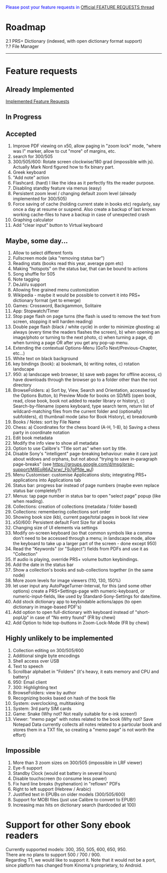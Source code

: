 <font color='blue'>Please post your feature requests in <a href='http://groups.google.com/group/prsp-support/browse_thread/thread/33c12847a019b2bc'>Official FEATURE REQUESTS thread</a></font>




# Roadmap #

2.1 PRS+ Dictionary (indexed, with open dictionary format support)<br>
?.? File Manager<br>
<hr />

<h1>Feature requests</h1>

<h2>Already Implemented</h2>
<a href='ImplementedFeatureRequests.md'>Implemented Feature Requests</a>

<h2>In Progress</h2>



<h2>Accepted</h2>
<ol><li>Improve PDF viewing on x50, allow paging in "zoom lock" mode, "where was I" marker, allow to cut "more" of margins, etc.<br>
</li><li>search for 300/505<br>
</li><li>300/505/600: Rotate screen clockwise/180 grad (impossible with js). Actually Mark Nord figured how to fix binary part.<br>
</li><li>Greek keyboard<br>
</li><li>"Add note" action<br>
</li><li>Flashcard. (hard) I like the idea as it perfectly fits the reader purpose.<br>
</li><li>Disabling standby feature via menus (easy)<br>
</li><li>Persistent zoom level / changing default zoom level (already implemented for 300/505)<br>
</li><li>Force saving of cache (holding current state in books etc) regularly, say once a day at resume or suspend.  Also create a backup of last known working cache-files to have a backup in case of unexpected crash<br>
</li><li>Graphing calculator<br>
</li><li>Add "clear input" button to Virtual keyboard</li></ol>


<h2>Maybe, some day...</h2>
<ol><li>Allow to select different fonts<br>
</li><li>Fullscreen mode (aka "removing status bar")<br>
</li><li>Reading stats (books read this year, average ppm etc)<br>
</li><li>Making "hotspots" on the status bar, that can be bound to actions<br>
</li><li>Song shuffle for 505<br>
</li><li>Note tagging<br>
</li><li>DeJaVu support<br>
</li><li>Allowing fine grained menu customization<br>
</li><li>Wikipedia - maybe it would be possible to convert it into PRS+ dictionary format (yet to emerge)<br>
</li><li>Games: Crossword, Backgammon, Solitaire<br>
</li><li>App: Stopwatch/Timer<br>
</li><li>Stop page flash on page turns (the flash is used to remove the text from screen, stopping it will harden reading)<br>
</li><li>Double page flash (black / white cycle) in order to minimize ghosting: a) always (every time the readers flashes the screen), b) when opening an image/photo or turning to the next photo, c) when turning a page, d) when turning a page OR after you get any pop-up menu.<br>
</li><li>Extending the contextual Options-Menu (GoTo Next/Previous-Chapter, etc...)<br>
</li><li>White text on black background<br>
</li><li>key bindings (book): a) bookmark, b) writing notes, c) rotation landscape<br>
</li><li>950: a) landscape web browser, b) save web pages for offline access, c) have downloads through the browser go to a folder other than the root directory<br>
</li><li>BrowseFolders: a) Sort by, View, Search and Orientation, accessed by the Options Button, b) Preview Mode for books on SD/MS (open book, read, close book, book not added to reader library or history), c) Search-by-filename (opens keyboard, type search term, return list of wildcard-matching files from the current folder and (optionally) subfolders), d) thumbnail mode (also for Book History), e) breadcrumb<br>
</li><li>Books / Notes: sort by File Name<br>
</li><li>Chess: a) Coordinates for the chess board (A-H, 1-8), b) Saving a chess party in coordinate notation<br>
</li><li>Edit book metadata<br>
</li><li>Modify the info view to show all metadata<br>
</li><li>Option to use Calibre's "Title sort as" when sort by title.<br>
</li><li>Disable Sony's "intelligent" page-breaking behaviour: make it care just about widows and orphans, but not about "trying to save in-paragraph page-breaks" (see <a href='https://groups.google.com/d/msg/prsp-support/M8EoR6AZsrw/_Fb7gPfde_wJ'>https://groups.google.com/d/msg/prsp-support/M8EoR6AZsrw/_Fb7gPfde_wJ</a>)<br>
</li><li>Menu Customiser: customise Applications slots; integrating PRS+ applications into Applications tab<br>
</li><li>Status bar: progress bar instead of page numbers (maybe even replace status bar completely?)<br>
</li><li>Menus: tap page number in status bar to open "select page" popup (like when reading).<br>
</li><li>Collections: creation of collections (metadata / folder based)<br>
</li><li>Collections: remembering collections sort order<br>
</li><li>Showing book size (kb), current page/total pages in book list view<br>
</li><li>x50/600: Persistent default Font Size for all books<br>
</li><li>Changing size of UI elements via settings<br>
</li><li>Modify on-screen keyboard (so that common symbols like a comma don't need to be accessed through a menu; in landscape mode, allow the keyboard to take up a larger part of the screen - done except 950)<br>
</li><li>Read the "Keywords" (or "Subject") fields from PDFs and use it as "Collection"<br>
</li><li>If audio is playing, override PRS+ volume button keybindings.<br>
</li><li>Add the date in the status bar<br>
</li><li>Show a collection's books and sub-collections together (in the same node)<br>
</li><li>More zoom levels for image viewers (110, 130, 150%)<br>
</li><li>let user input any AutoPageTurner-Interval, for this (and some other options) create a PRS+Settings-page with numeric-keyboard, or numeric-input-fields, like used by Standard-Sony-Settings for date/time.<br>
</li><li>Add stock dictionary app to keybindable actions/apps (to open dictionary in image-based PDF's)<br>
</li><li>Add option to open full-dictionary with keyboard instead of "short-popUp" in case of "No entry found" (FR by chewi)<br>
</li><li>Add Option to hide top-buttons in Zoom-Lock-Mode (FR by chewi)</li></ol>

<h2>Highly unlikely to be implemented</h2>
<ol><li>Collection editing on 300/505/600<br>
</li><li>Additional single byte encodings<br>
</li><li>Shell access over USB<br>
</li><li>Text to speech<br>
</li><li>Scrollbar alphabet in "Folders" (it's heavy, it eats memory and CPU and battery)<br>
</li><li>950: Email client<br>
</li><li>300: Highlighting text<br>
</li><li>BrowseFolders: view by author<br>
</li><li>Recognizing books based on hash of the book file<br>
</li><li>System: overclocking, multitasking<br>
</li><li>System: 3rd party SIM cards<br>
</li><li>Game: Snake (Why not? Not really suitable for e-ink screen!)<br>
</li><li>Viewer: "memo page" with notes related to the book (Why not? Save Notepad Data currently collects all notes related to a particular book and stores them in a TXT file, so creating a "memo page" is not worth the effort)</li></ol>

<h2>Impossible</h2>
<ol><li>More than 3 zoom sizes on 300/505 (impossible in LRF viewer)<br>
</li><li>Eye-fi support<br>
</li><li>Standby Clock (would eat battery in several hours)<br>
</li><li>Disable touchscreen (to consume less power)<br>
</li><li>Fix hard line breaks (hyphenation) in "reflown" PDFs<br>
</li><li>Right to left support (Hebrew / Arabic)<br>
</li><li>Justified text in EPUBs on older models (300/505/600)<br>
</li><li>Support for MOBI files (just use Calibre to convert to EPUB!)<br>
</li><li>Increasing max hits on dictionary search (hardcoded at 100)</li></ol>

<h1>Support for other Sony ebook readers</h1>
Currently supported models: 300, 350, 505, 600, 650, 950.<br>
There are no plans to support 500 / 700 / 900.<br>
Regarding T1, we would like to support it. Note that it would not be a port, since platform has changed from Kinoma's proprietary, to Android.
